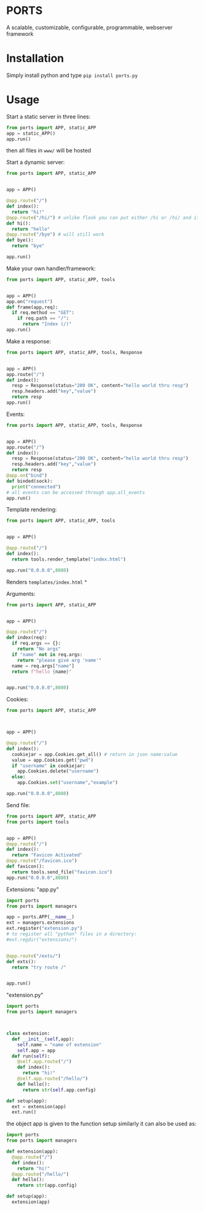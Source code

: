 # PORTS
A scalable, customizable, configurable, programmable, webserver framework

# Installation
Simply install python and type `pip install ports.py`

# Usage

Start a static server in three lines:
```python
from ports import APP, static_APP
app = static_APP()
app.run()
```
then all files in `www/` will be hosted

Start a dynamic server:
```python
from ports import APP, static_APP


app = APP()

@app.route("/")
def index():
  return "hi!"
@app.route("/hi/") # unlike flask you can put either /hi or /hi/ and it will work fine
def hi():
  return "hello"
@app.route("/bye") # will still work
def bye():
  return "bye"

app.run()

```

Make your own handler/framework:
```python
from ports import APP, static_APP, tools


app = APP()
app.on("request")
def frame(app,req):
  if req.method == "GET":
    if req.path == "/":
      return "Index (/)"
app.run()
```

Make a response:
```python
from ports import APP, static_APP, tools, Response


app = APP()
app.route("/")
def index():
  resp = Response(status="200 OK", content="hello world thru resp")
  resp.headers.add("key","value")
  return resp
app.run()
```

Events:
```python
from ports import APP, static_APP, tools, Response


app = APP()
app.route("/")
def index():
  resp = Response(status="200 OK", content="hello world thru resp")
  resp.headers.add("key","value")
  return resp
@app.on("bind")
def binded(sock):
  print("connected")
# all events can be accessed through app.all_events
app.run()
```

Template rendering:
```python
from ports import APP, static_APP, tools


app = APP()

@app.route("/")
def index():
  return tools.render_template("index.html")

app.run("0.0.0.0",8080)
```
Renders `templates/index.html` ^

Arguments:
```python
from ports import APP, static_APP


app = APP()

@app.route("/")
def index(req):
  if req.args == {}:
    return "No args"
  if "name" not in req.args:
    return "please give arg 'name'"
  name = req.args["name"]
  return f"hello {name}"


app.run("0.0.0.0",8080)
```

Cookies:
```python
from ports import APP, static_APP



app = APP()

@app.route("/")
def index():
  cookiejar = app.Cookies.get_all() # return in json name:value
  value = app.Cookies.get("pwd")
  if "username" in cookiejar:
    app.Cookies.delete("username")
  else:
    app.Cookies.set("username","example")

app.run("0.0.0.0",8080)
```

Send file:
```python
from ports import APP, static_APP
from ports import tools


app = APP()
@app.route("/")
def index():
  return "Favicon Activated"
@app.route("/favicon.ico")
def favicon():
  return tools.send_file("favicon.ico")
app.run("0.0.0.0",8080)
```

Extensions:
"app.py"
```python
import ports
from ports import managers

app = ports.APP(__name__)
ext = managers.extensions
ext.register("extension.py")
# to register all "python" files in a directory:
#ext.regdir("extensions/")


@app.route("/exts/")
def exts():
  return "try route /"


app.run()
```
"extension.py"
```python
import ports
from ports import managers



class extension:
  def __init__(self,app):
    self.name = "name of extension"
    self.app = app
  def run(self):
    @self.app.route("/")
    def index():
      return "hi!"
    @self.app.route("/hello/")
    def hello():
      return str(self.app.config)

def setup(app):
  ext = extension(app)
  ext.run()
```
the object app is given to the function setup
similarly it can also be used as:
```python
import ports
from ports import managers

def extension(app):
  @app.route("/")
  def index():
    return "hi!"
  @app.route("/hello/")
  def hello():
    return str(app.config)

def setup(app):
  extension(app)
```
